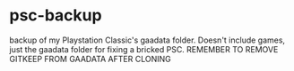 # psc-backup
 backup of my Playstation Classic's gaadata folder.
Doesn't include games, just the gaadata folder for fixing a bricked PSC.
REMEMBER TO REMOVE GITKEEP FROM GAADATA AFTER CLONING
